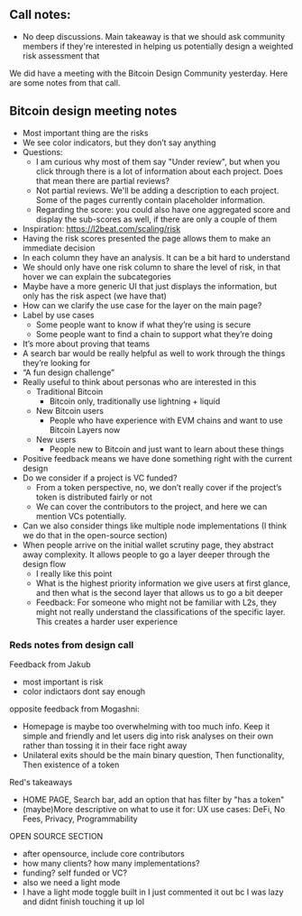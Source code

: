 ## Call notes:

- No deep discussions. Main takeaway is that we should ask community members if they're interested in helping us potentially design a weighted risk assessment that

We did have a meeting with the Bitcoin Design Community yesterday. Here are some notes from that call.

## Bitcoin design meeting notes

- Most important thing are the risks
- We see color indicators, but they don’t say anything
- Questions:
    - I am curious why most of them say "Under review", but when you click through there is a lot of information about each project. Does that mean there are partial reviews?
    -   Not partial reviews. We'll be adding a description to each project. Some of the pages currently contain placeholder information.
    - Regarding the score: you could also have one aggregated score and display the sub-scores as well, if there are only a couple of them 
- Inspiration: https://l2beat.com/scaling/risk
- Having the risk scores presented the page allows them to make an immediate decision
- In each column they have an analysis. It can be a bit hard to understand
- We should only have one risk column to share the level of risk, in that hover we can explain the subcategories
- Maybe have a more generic UI that just displays  the information, but only has the risk aspect (we have that)
- How can we clarify the use case for the layer on the main page?
- Label by use cases
    - Some people want to know if what they’re using is secure
    - Some people want to find a chain to support what they’re doing
- It’s more about proving that teams 
- A search bar would be really helpful as well to work through the things they’re looking for
- “A fun design challenge”
- Really useful to think about personas who are interested in this
    - Traditional Bitcoin 
        - Bitcoin only, traditionally use lightning + liquid
    - New Bitcoin users
        - People who have experience with EVM chains and want to use Bitcoin Layers now
    - New users
        - People new to Bitcoin and just want to learn about these things
- Positive feedback means we have done something right with the current design
- Do we consider if a project is VC funded?
    - From a token perspective, no, we don’t really cover if the project’s token is distributed fairly or not
    - We can cover the contributors to the project, and here we can mention VCs potentially. 
- Can we also consider things like multiple node implementations (I think we do that in the open-source section)
- When people arrive on the initial wallet scrutiny page, they abstract away complexity. It allows people to go a layer deeper through the design flow
    - I really like this point
    - What is the highest priority information we give users at first glance, and then what is the second layer that allows us to go a bit deeper
    - Feedback: For someone who might not be familiar with L2s, they might not really understand the classifications of the specific layer. This creates a harder user experience
 
### Reds notes from design call 

Feedback from Jakub
- most important is risk
- color indictaors dont say enough

opposite feedback from Mogashni:
- Homepage is maybe too overwhelming with too much info. Keep it simple and friendly and let users dig into risk analyses on their own rather than tossing it in their face right away
- Unilateral exits should be the main binary question, Then functionality, Then existence of a token

Red's takeaways
- HOME PAGE, Search bar, add an option that has filter by "has a token"
- (maybe)More descriptive on what to use it for: UX use cases: DeFi, No Fees, Privacy, Programmability

OPEN SOURCE SECTION
- after opensource, include core contributors
- how many clients? how many implementations?
- funding? self funded or VC?
- also we need a light mode
- I have a light mode toggle built in I just commented it out bc I was lazy and didnt finish touching it up lol
